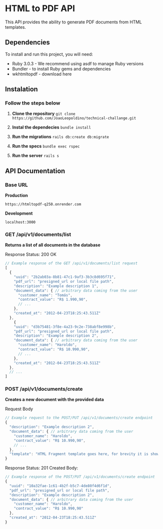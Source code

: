 # HTML to PDF API

This API provides the ability to generate PDF documents from HTML templates.

## Dependencies

To install and run this project, you will need:

* Ruby 3.0.3 - We recommend using asdf to manage Ruby versions
* Bundler - to install Ruby gems and dependencies
* wkhtmltopdf - download here

## Instalation

### Follow the steps below

1. **Clone the repository**
`git clone https://github.com/JoaoLeopoldino/technical-challange.git`

2. **Instal the dependecies**
`bundle install`

3. **Run the migrations**
`rails db:create db:migrate`

4. **Run the specs**
`bundle exec rspec`

5. **Run the server**
`rails s`

## API Documentation

### Base URL

**Production**

 ``https://htmltopdf-q250.onrender.com``

**Development**

``localhost:3000``

### GET /api/v1/documents/list

**Returns a list of all documents in the database**

Response
Status: 200 OK

```javascript
// Example response of the GET /api/v1/documents/list request
[
  {
    "uuid": "2b2ab03a-8b81-47c1-9af3-3b3c8d695f71",
    "pdf_url": "presigned_url or local file path",
    "description": "Example description 1",
    "document_data": { // arbitrary data coming from the user
      "customer_name": "Tomás",
      "contract_value": "R$ 1.990,90",
      // ...
    },
    "created_at": "2012-04-23T18:25:43.511Z"
  },
    {
    "uuid": "d3b75481-3f8e-4a23-9c2e-738abf8e998b",
    "pdf_url": "presigned_url or local file path",
    "description": "Example description 2",
    "document_data": { // arbitrary data coming from the user
      "customer_name": "Haroldo",
      "contract_value": "R$ 10.990,90",
      // ...
    },
    "created_at": "2012-04-23T18:25:43.511Z"
  },
  // ...
]
```


### POST /api/v1/documents/create

**Creates a new document with the provided data**

Request Body

```javascript
// Example request to the POST/PUT /api/v1/documents/create endpoint
{
  "description": "Example description 2",
  "document_data": { // arbitrary data coming from the user
    "customer_name": "Haroldo",
    "contract_value": "R$ 10.990,90",
    // ...
  },
  "template": "HTML Fragment template goes here, for brevity it is shown on template.html file"
}
```

Response
Status: 201 Created
Body:

```javascript
// Example response of the POST/PUT /api/v1/documents/create endpoint
{
  "uuid": "10a32fae-1c61-4b2f-b5c7-4de80f4d6f1d",
  "pdf_url": "presigned_url or local file path",
  "description": "Example description 2",
  "document_data": { // arbitrary data coming from the user
    "customer_name": "Haroldo",
    "contract_value": "R$ 10.990,90"
  },
  "created_at": "2012-04-23T18:25:43.511Z"
}
```
